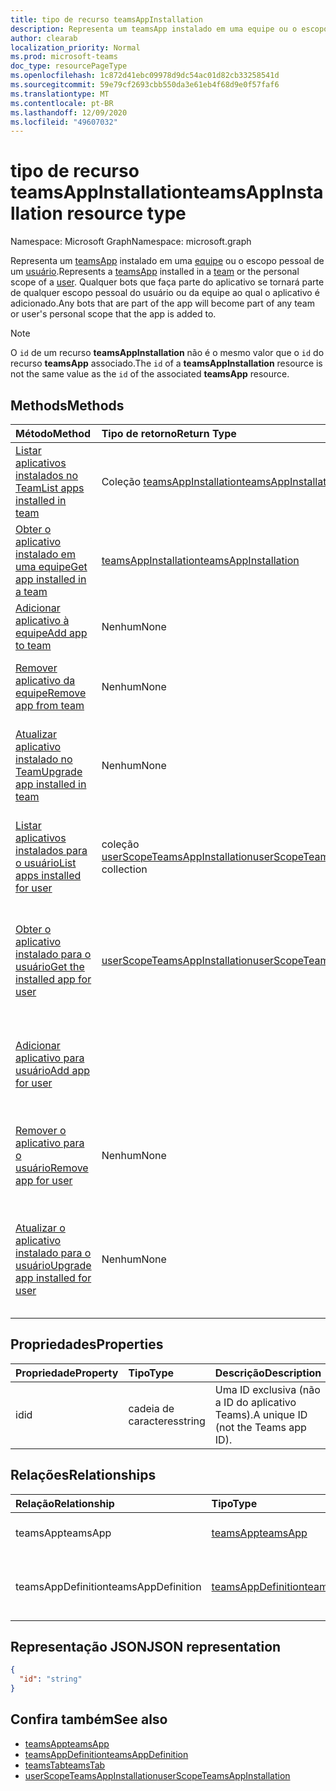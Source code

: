 ```yaml
---
title: tipo de recurso teamsAppInstallation
description: Representa um teamsApp instalado em uma equipe ou o escopo pessoal de um usuário.
author: clearab
localization_priority: Normal
ms.prod: microsoft-teams
doc_type: resourcePageType
ms.openlocfilehash: 1c872d41ebc09978d9dc54ac01d82cb33258541d
ms.sourcegitcommit: 59e79cf2693cbb550da3e61eb4f68d9e0f57faf6
ms.translationtype: MT
ms.contentlocale: pt-BR
ms.lasthandoff: 12/09/2020
ms.locfileid: "49607032"
---
```

# <a name="teamsappinstallation-resource-type"></a><span data-ttu-id="efd80-103">tipo de recurso teamsAppInstallation</span><span class="sxs-lookup"><span data-stu-id="efd80-103">teamsAppInstallation resource type</span></span>

<span data-ttu-id="efd80-104">Namespace: Microsoft Graph</span><span class="sxs-lookup"><span data-stu-id="efd80-104">Namespace: microsoft.graph</span></span>

<span data-ttu-id="efd80-105">Representa um [teamsApp](teamsapp.md) instalado em uma [equipe](team.md) ou o escopo pessoal de um [usuário](user.md).</span><span class="sxs-lookup"><span data-stu-id="efd80-105">Represents a [teamsApp](teamsapp.md) installed in a [team](team.md) or the personal scope of a [user](user.md).</span></span> <span data-ttu-id="efd80-106">Qualquer bots que faça parte do aplicativo se tornará parte de qualquer escopo pessoal do usuário ou da equipe ao qual o aplicativo é adicionado.</span><span class="sxs-lookup"><span data-stu-id="efd80-106">Any bots that are part of the app will become part of any team or user's personal scope that the app is added to.</span></span>

> [!NOTE]
> <span data-ttu-id="efd80-107">O `id` de um recurso **teamsAppInstallation** não é o mesmo valor que o `id` do recurso **teamsApp** associado.</span><span class="sxs-lookup"><span data-stu-id="efd80-107">The `id` of a **teamsAppInstallation** resource is not the same value as the `id` of the associated **teamsApp** resource.</span></span>

## <a name="methods"></a><span data-ttu-id="efd80-108">Methods</span><span class="sxs-lookup"><span data-stu-id="efd80-108">Methods</span></span>

| <span data-ttu-id="efd80-109">Método</span><span class="sxs-lookup"><span data-stu-id="efd80-109">Method</span></span>       | <span data-ttu-id="efd80-110">Tipo de retorno</span><span class="sxs-lookup"><span data-stu-id="efd80-110">Return Type</span></span>  |<span data-ttu-id="efd80-111">Descrição</span><span class="sxs-lookup"><span data-stu-id="efd80-111">Description</span></span>|
|:---------------|:--------|:----------|
|[<span data-ttu-id="efd80-112">Listar aplicativos instalados no Team</span><span class="sxs-lookup"><span data-stu-id="efd80-112">List apps installed in team</span></span>](../api/team-list-installedapps.md) | <span data-ttu-id="efd80-113">Coleção [teamsAppInstallation](teamsappinstallation.md)</span><span class="sxs-lookup"><span data-stu-id="efd80-113">[teamsAppInstallation](teamsappinstallation.md) collection</span></span> | <span data-ttu-id="efd80-114">Listar aplicativos instalados em uma equipe.</span><span class="sxs-lookup"><span data-stu-id="efd80-114">List apps installed in a team.</span></span>|
|[<span data-ttu-id="efd80-115">Obter o aplicativo instalado em uma equipe</span><span class="sxs-lookup"><span data-stu-id="efd80-115">Get app installed in a team</span></span>](../api/team-get-installedapps.md) | [<span data-ttu-id="efd80-116">teamsAppInstallation</span><span class="sxs-lookup"><span data-stu-id="efd80-116">teamsAppInstallation</span></span>](teamsappinstallation.md) | <span data-ttu-id="efd80-117">Obtenha o aplicativo especificado instalado em uma equipe.</span><span class="sxs-lookup"><span data-stu-id="efd80-117">Get the specified app installed in a team.</span></span>|
|[<span data-ttu-id="efd80-118">Adicionar aplicativo à equipe</span><span class="sxs-lookup"><span data-stu-id="efd80-118">Add app to team</span></span>](../api/team-post-installedapps.md) |<span data-ttu-id="efd80-119">Nenhum</span><span class="sxs-lookup"><span data-stu-id="efd80-119">None</span></span> | <span data-ttu-id="efd80-120">Adicionar (instalar) um aplicativo a uma equipe.</span><span class="sxs-lookup"><span data-stu-id="efd80-120">Add (install) an app to a team.</span></span>|
|[<span data-ttu-id="efd80-121">Remover aplicativo da equipe</span><span class="sxs-lookup"><span data-stu-id="efd80-121">Remove app from team</span></span>](../api/team-delete-installedapps.md) | <span data-ttu-id="efd80-122">Nenhum</span><span class="sxs-lookup"><span data-stu-id="efd80-122">None</span></span> | <span data-ttu-id="efd80-123">Remova (desinstale) um aplicativo de uma equipe.</span><span class="sxs-lookup"><span data-stu-id="efd80-123">Remove (uninstall) an app from a team.</span></span>|
|[<span data-ttu-id="efd80-124">Atualizar aplicativo instalado no Team</span><span class="sxs-lookup"><span data-stu-id="efd80-124">Upgrade app installed in team</span></span>](../api/team-teamsappinstallation-upgrade.md) | <span data-ttu-id="efd80-125">Nenhum</span><span class="sxs-lookup"><span data-stu-id="efd80-125">None</span></span> | <span data-ttu-id="efd80-126">Atualize o aplicativo instalado em uma equipe para a versão mais recente.</span><span class="sxs-lookup"><span data-stu-id="efd80-126">Upgrade the app installed in a team to the latest version.</span></span>|
|[<span data-ttu-id="efd80-127">Listar aplicativos instalados para o usuário</span><span class="sxs-lookup"><span data-stu-id="efd80-127">List apps installed for user</span></span>](../api/userteamwork-list-installedapps.md) | <span data-ttu-id="efd80-128">coleção [userScopeTeamsAppInstallation](userscopeteamsappinstallation.md)</span><span class="sxs-lookup"><span data-stu-id="efd80-128">[userScopeTeamsAppInstallation](userscopeteamsappinstallation.md) collection</span></span> | <span data-ttu-id="efd80-129">Listar aplicativos instalados no escopo pessoal de um usuário.</span><span class="sxs-lookup"><span data-stu-id="efd80-129">List apps installed in the personal scope of a user.</span></span>|
|[<span data-ttu-id="efd80-130">Obter o aplicativo instalado para o usuário</span><span class="sxs-lookup"><span data-stu-id="efd80-130">Get the installed app for user</span></span>](../api/userteamwork-get-installedapps.md)| [<span data-ttu-id="efd80-131">userScopeTeamsAppInstallation</span><span class="sxs-lookup"><span data-stu-id="efd80-131">userScopeTeamsAppInstallation</span></span>](userscopeteamsappinstallation.md) | <span data-ttu-id="efd80-132">Obtenha o aplicativo especificado instalado no escopo pessoal de um usuário.</span><span class="sxs-lookup"><span data-stu-id="efd80-132">Get the specified app installed in the personal scope of a user.</span></span> |
|[<span data-ttu-id="efd80-133">Adicionar aplicativo para usuário</span><span class="sxs-lookup"><span data-stu-id="efd80-133">Add app for user</span></span>](../api/userteamwork-post-installedapps.md) | | <span data-ttu-id="efd80-134">Adicionar (instalar) um aplicativo no escopo pessoal de um usuário.</span><span class="sxs-lookup"><span data-stu-id="efd80-134">Add (install) an app in the personal scope of a user.</span></span>|
|[<span data-ttu-id="efd80-135">Remover o aplicativo para o usuário</span><span class="sxs-lookup"><span data-stu-id="efd80-135">Remove app for user</span></span>](../api/userteamwork-delete-installedapps.md) | <span data-ttu-id="efd80-136">Nenhum</span><span class="sxs-lookup"><span data-stu-id="efd80-136">None</span></span> | <span data-ttu-id="efd80-137">Remova (desinstale) um aplicativo no escopo pessoal de um usuário.</span><span class="sxs-lookup"><span data-stu-id="efd80-137">Remove (uninstall) an app in the personal scope of a user.</span></span>|
|[<span data-ttu-id="efd80-138">Atualizar o aplicativo instalado para o usuário</span><span class="sxs-lookup"><span data-stu-id="efd80-138">Upgrade app installed for user</span></span>](../api/userteamwork-teamsappinstallation-upgrade.md) | <span data-ttu-id="efd80-139">Nenhum</span><span class="sxs-lookup"><span data-stu-id="efd80-139">None</span></span> | <span data-ttu-id="efd80-140">Atualize o aplicativo instalado no escopo pessoal de um usuário para a versão mais recente.</span><span class="sxs-lookup"><span data-stu-id="efd80-140">Upgrade the app installed in the personal scope of a user to the latest version.</span></span>|


## <a name="properties"></a><span data-ttu-id="efd80-141">Propriedades</span><span class="sxs-lookup"><span data-stu-id="efd80-141">Properties</span></span>

| <span data-ttu-id="efd80-142">Propriedade</span><span class="sxs-lookup"><span data-stu-id="efd80-142">Property</span></span>            | <span data-ttu-id="efd80-143">Tipo</span><span class="sxs-lookup"><span data-stu-id="efd80-143">Type</span></span>     | <span data-ttu-id="efd80-144">Descrição</span><span class="sxs-lookup"><span data-stu-id="efd80-144">Description</span></span> |
|:------------------- |:-------- |:----------- |
| <span data-ttu-id="efd80-145">id</span><span class="sxs-lookup"><span data-stu-id="efd80-145">id</span></span>                  | <span data-ttu-id="efd80-146">cadeia de caracteres</span><span class="sxs-lookup"><span data-stu-id="efd80-146">string</span></span>   | <span data-ttu-id="efd80-147">Uma ID exclusiva (não a ID do aplicativo Teams).</span><span class="sxs-lookup"><span data-stu-id="efd80-147">A unique ID (not the Teams app ID).</span></span> |

## <a name="relationships"></a><span data-ttu-id="efd80-148">Relações</span><span class="sxs-lookup"><span data-stu-id="efd80-148">Relationships</span></span>

| <span data-ttu-id="efd80-149">Relação</span><span class="sxs-lookup"><span data-stu-id="efd80-149">Relationship</span></span>   | <span data-ttu-id="efd80-150">Tipo</span><span class="sxs-lookup"><span data-stu-id="efd80-150">Type</span></span>    | <span data-ttu-id="efd80-151">Descrição</span><span class="sxs-lookup"><span data-stu-id="efd80-151">Description</span></span> |
|:---------------|:--------|:----------|
|<span data-ttu-id="efd80-152">teamsApp</span><span class="sxs-lookup"><span data-stu-id="efd80-152">teamsApp</span></span>|[<span data-ttu-id="efd80-153">teamsApp</span><span class="sxs-lookup"><span data-stu-id="efd80-153">teamsApp</span></span>](teamsapp.md)| <span data-ttu-id="efd80-154">O aplicativo que está instalado.</span><span class="sxs-lookup"><span data-stu-id="efd80-154">The app that is installed.</span></span> |
|<span data-ttu-id="efd80-155">teamsAppDefinition</span><span class="sxs-lookup"><span data-stu-id="efd80-155">teamsAppDefinition</span></span>|[<span data-ttu-id="efd80-156">teamsAppDefinition</span><span class="sxs-lookup"><span data-stu-id="efd80-156">teamsAppDefinition</span></span>](teamsappdefinition.md)| <span data-ttu-id="efd80-157">Os detalhes desta versão do aplicativo.</span><span class="sxs-lookup"><span data-stu-id="efd80-157">The details of this version of the app.</span></span> |


## <a name="json-representation"></a><span data-ttu-id="efd80-158">Representação JSON</span><span class="sxs-lookup"><span data-stu-id="efd80-158">JSON representation</span></span>

<!-- {
  "blockType": "resource",
  "@odata.type": "microsoft.graph.teamsAppInstallation",
  "baseType": "microsoft.graph.entity"
}-->

```json
{
  "id": "string"
}
```

## <a name="see-also"></a><span data-ttu-id="efd80-159">Confira também</span><span class="sxs-lookup"><span data-stu-id="efd80-159">See also</span></span>

- [<span data-ttu-id="efd80-160">teamsApp</span><span class="sxs-lookup"><span data-stu-id="efd80-160">teamsApp</span></span>](teamsapp.md)
- [<span data-ttu-id="efd80-161">teamsAppDefinition</span><span class="sxs-lookup"><span data-stu-id="efd80-161">teamsAppDefinition</span></span>](teamsappdefinition.md)
- [<span data-ttu-id="efd80-162">teamsTab</span><span class="sxs-lookup"><span data-stu-id="efd80-162">teamsTab</span></span>](../resources/teamstab.md)
- [<span data-ttu-id="efd80-163">userScopeTeamsAppInstallation</span><span class="sxs-lookup"><span data-stu-id="efd80-163">userScopeTeamsAppInstallation</span></span>](../resources/userscopeteamsappinstallation.md)

<!-- uuid: 8fcb5dbc-d5aa-4681-8e31-b001d5168d79
2015-10-25 14:57:30 UTC -->
<!-- {
  "type": "#page.annotation",
  "description": "teamsApp resource",
  "keywords": "",
  "section": "documentation",
  "tocPath": ""
  "suppressions": []
}-->

